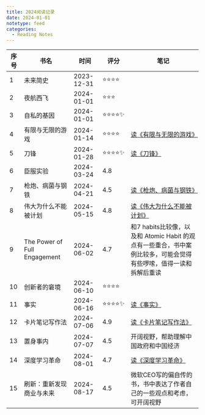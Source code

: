 ```yaml
---
title: 2024阅读记录
date: 2024-01-01
notetype: feed
categories:
  - Reading Notes
---
```

| 序号 | 书名 | 时间 | 评分 | 笔记 |
| ---- | ---- | ---- | ---- | ---- |
| 1 | 未来简史 | 2023-12-31 | ⭐️⭐️⭐️⭐️ |  |
| 2 | 夜航西飞 | 2024-01-01 | ⭐️⭐️⭐️ |  |
| 3 | 自私的基因 | 2024-01-01 | ⭐️⭐️⭐️⭐️✨ |  |
| 4 | 有限与无限的游戏 | 2024-01-14 | ⭐️⭐️⭐️⭐️ | [读《有限与无限的游戏》](./20240114_读《有限与无限的游戏》) |
| 5 | 刀锋 | 2024-01-28 | ⭐️⭐️⭐️⭐️✨ | [读《刀锋》](./20240128_读《刀锋》) |
| 6 | 臣服实验 | 2024-03-24 | 4.8 |  |
| 7 | 枪炮、病菌与钢铁 | 2024-04-21 | 4.5 | [读《枪炮、病菌与钢铁》](./20240421_读枪炮病菌与钢铁) |
| 8 | 伟大为什么不能被计划 | 2024-05-15 | 4.8 | [读《伟大为什么不能被计划》](./20240515_读伟大为什么不能被计划) |
| 9 | The Power of Full Engagement | 2024-06-02 | 4.7 | 和7 habits比较像，以及和 Atomic Habit 的观点有一些重合，书中案例比较多，可能会觉得有些啰嗦，值得一读和拆解后重读 |
| 10 | 创新者的窘境 | 2024-06-10 | ⭐️⭐️⭐️⭐️ |  |
| 11 | 事实 | 2024-06-16 | ⭐️⭐️⭐️⭐️✨ | [读《事实》](./20240616_事实) |
| 12 | 卡片笔记写作法 | 2024-07-06 | 4.9 | [读《卡片笔记写作法》](./20240707_卡片笔记写作法) |
| 13 | 置身事内 | 2024-07-07 | 4.5 | 开阔视野，帮助理解中国政府和中国经济 |
| 14 | 深度学习革命 | 2024-08-01 | 4.7 | [读《深度学习革命》](./20240805_读深度学习革命) |
| 15 | 刷新：重新发现商业与未来 | 2024-08-17 | 4.5 | 微软CEO写的偏自传的书，书中表达了作者自己的一些观点和考虑，可开阔视野 |

